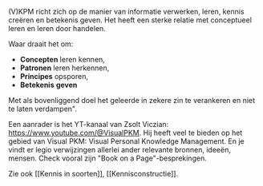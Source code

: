 (V)KPM richt zich op de manier van informatie verwerken, leren, kennis creëren en betekenis geven. Het heeft een sterke relatie met conceptueel leren en leren door handelen.

Waar draait het om:
- **Concepten** leren kennen,  
- **Patronen** leren herkennen, 
- **Principes** opsporen, 
- **Betekenis** **geven** 

Met als bovenliggend doel het geleerde  in zekere zin te verankeren en niet te laten verdampen".

Een aanrader is het YT-kanaal van Zsolt Viczian: https://www.youtube.com/@VisualPKM. Hij heeft veel te bieden op het gebied van Visual PKM: Visual Personal Knowledge Management. En je vindt er legio verwijzingen allerlei ander relevante bronnen, ideeën, mensen. Check vooral zijn "Book on a Page"-besprekingen.

Zie ook [[Kennis in soorten]], [[Kennisconstructie]].

